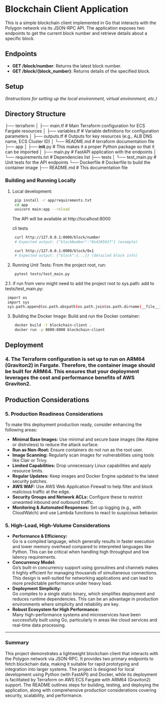 # Blockchain Client Application

This is a simple blockchain client implemented in Go that interacts with the Polygon network via its JSON-RPC API. The application exposes two endpoints to get the current block number and retrieve details about a specific block.

## Endpoints

- **GET /block/number**: Returns the latest block number.
- **GET /block/{block_number}**: Returns details of the specified block.

## Setup

*(Instructions for setting up the local environment, virtual environment, etc.)*

## Directory Structure
├── terraform
│   ├── main.tf         # Main Terraform configuration for ECS Fargate resources
│   ├── variables.tf    # Variable definitions for configuration parameters
│   ├── outputs.tf      # Outputs for key resources (e.g., ALB DNS name, ECS Cluster ID)
│   └── README.md       # terraform documentation file
├── app
│   ├── __init__.py       # This makes it a proper Python package so that it can be imported
│   ├── main.py           # FastAPI application with the endpoints
│   └── requirements.txt  # Dependencies list
├── tests
│   └── test_main.py      # Unit tests for the API endpoints
└── Dockerfile            # Dockerfile to build the container image
├── README.md             # This documentation file

### Building and Running Locally

1. Local development:
   ```bash
    pip install -r app/requirements.txt
    cd app
    uvicorn main:app --reload
   ```
   The API will be available at http://localhost:8000

   cli tests
   ```bash
    curl http://127.0.0.1:8000/block/number
    # Expected output: {"blockNumber":"0x420501f"} (example)

    curl http://127.0.0.1:8000/block/0x1
    # Expected output: {"block":{...}} (detailed block info)
   ```

2. Running Unit Tests:
   From the project root, run:
   ```bash
    pytest tests/test_main.py
   ```

2.1. if run from venv might need to add the project root to sys.path:
   add to tests/test_main.py:
   ```bash
    import os
    import sys
    sys.path.append(os.path.abspath(os.path.join(os.path.dirname(__file__), "..")))
   ```

3. Building the Docker Image:
   Build and run the Docker container:
   ```bash
    docker build -t blockchain-client .
    docker run -p 8000:8000 blockchain-client
   ```

## Deployment
### 4. The Terraform configuration is set up to run on ARM64 (Graviton2) in Fargate. Therefore, the container image should be built for ARM64. This ensures that your deployment leverages the cost and performance benefits of AWS Graviton2.

## Production Considerations

### 5. Production Readiness Considerations

To make this deployment production ready, consider enhancing the following areas:

- **Minimal Base Images:** Use minimal and secure base images (like Alpine or distroless) to reduce the attack surface.
- **Run as Non-Root:** Ensure containers do not run as the root user.
- **Image Scanning:** Regularly scan images for vulnerabilities using tools like Clair or Trivy.
- **Limited Capabilities:** Drop unnecessary Linux capabilities and apply resource limits.
- **Regular Updates:** Keep images and Docker Engine updated to the latest security patches.
- **AWS WAF:** Use AWS Web Application Firewall to help filter and block malicious traffic at the edge.
- **Security Groups and Network ACLs:** Configure these to restrict unwanted inbound *and* outbound traffic.
- **Monitoring & Automated Responses:** Set up logging (e.g., with CloudWatch) and use Lambda functions to react to suspicious behavior.

### 5. High-Load, High-Volume Considerations

- **Performance & Efficiency:**  
  Go is a compiled language, which generally results in faster execution and lower memory overhead compared to interpreted languages like Python. This can be critical when handling high throughput and low latency requirements.
- **Concurrency Model:**  
  Go’s built-in concurrency support using goroutines and channels makes it highly efficient for managing thousands of simultaneous connections. This design is well-suited for networking applications and can lead to more predictable performance under heavy load.
- **Deployment Simplicity:**  
  Go compiles to a single static binary, which simplifies deployment and reduces runtime dependencies. This can be an advantage in production environments where simplicity and reliability are key.
- **Robust Ecosystem for High Performance:**  
  Many high-performance systems and microservices have been successfully built using Go, particularly in areas like cloud services and real-time data processing.

---

### Summary

This project demonstrates a lightweight blockchain client that interacts with the Polygon network via JSON-RPC. It provides two primary endpoints to fetch blockchain data, making it suitable for rapid prototyping and integration into larger systems. The project is designed for local development using Python (with FastAPI) and Docker, while its deployment is facilitated by Terraform on AWS ECS Fargate with ARM64 (Graviton2) support. The README outlines steps for building, testing, and deploying the application, along with comprehensive production considerations covering security, scalability, and performance. 